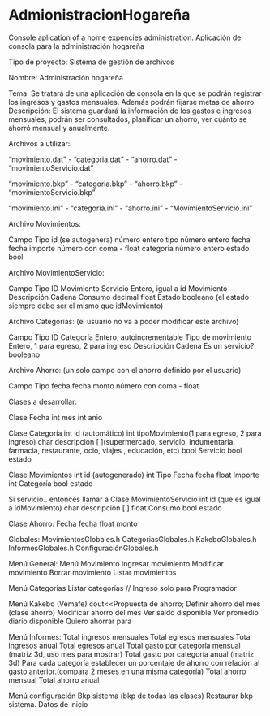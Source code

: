 # AdmionistracionHogareña
Console aplication of a home expencies administration. Aplicación de consola para la administración hogareña

Tipo de proyecto: Sistema de gestión de archivos

Nombre: Administración hogareña

Tema: Se tratará de una aplicación de consola en la que se podrán registrar los ingresos y gastos mensuales. Además podrán fijarse metas de ahorro. Descripción: El sistema guardará la información de los gastos e ingresos mensuales, podrán ser consultados, planificar un ahorro, ver cuánto se ahorró mensual y anualmente.

Archivos a utilizar:

“movimiento.dat” - “categoria.dat” - “ahorro.dat” - “movimientoServicio.dat”

“movimiento.bkp” - “categoria.bkp” - “ahorro.bkp” - “movimientoServicio.bkp”

“movimiento.ini” - “categoria.ini” - “ahorro.ini” - “MovimientoServicio.ini”

Archivo Movimientos:

Campo Tipo id (se autogenera) número entero tipo número entero fecha fecha importe número con coma - float categoria número entero estado bool

Archivo MovimientoServicio:

Campo Tipo ID Movimiento Servicio Entero, igual a id Movimiento Descripción Cadena Consumo decimal float Estado booleano (el estado siempre debe ser el mismo que idMovimiento)

Archivo Categorías: (el usuario no va a poder modificar este archivo)

Campo Tipo ID Categoría Entero, autoincrementable Tipo de movimiento Entero, 1 para egreso, 2 para ingreso Descripción Cadena Es un servicio? booleano

Archivo Ahorro: (un solo campo con el ahorro definido por el usuario)

Campo Tipo fecha fecha monto número con coma - float

Clases a desarrollar:

Clase Fecha int mes int anio

Clase Categoría int id (automático) int tipoMovimiento(1 para egreso, 2 para ingreso) char descripcion [ ](supermercado, servicio, indumentaria, farmacia, restaurante, ocio, viajes , educación, etc) bool Servicio bool estado

Clase Movimientos int id (autogenerado) int Tipo Fecha fecha float Importe int Categoría bool estado

Si servicio.. entonces llamar a Clase MovimientoServicio int id (que es igual a idMovimiento) char descripcion [ ] float Consumo bool estado

Clase Ahorro: Fecha fecha float monto

Globales: MovimientosGlobales.h CategoriasGlobales.h KakeboGlobales.h InformesGlobales.h ConfiguraciónGlobales.h

Menú General: Menú Movimiento Ingresar movimiento Modificar movimiento Borrar movimiento Listar movimientos

Menú Categorias Listar categorías // Ingreso solo para Programador

Menú Kakebo (Vemafe) cout<<Propuesta de ahorro; Definir ahorro del mes (clase ahorro) Modificar ahorro del mes Ver saldo disponible Ver promedio diario disponible Quiero ahorrar para

Menú Informes: Total ingresos mensuales Total egresos mensuales Total ingresos anual Total egresos anual Total gasto por categoría mensual (matriz 3d, uso mes para mostrar) Total gasto por categoría anual (matriz 3d) Para cada categoría establecer un porcentaje de ahorro con relación al gasto anterior.(compara 2 meses en una misma categoría) Total ahorro mensual Total ahorro anual

Menú configuración Bkp sistema (bkp de todas las clases) Restaurar bkp sistema. Datos de inicio
